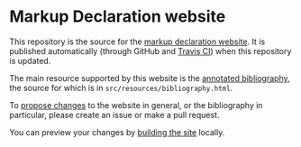 # Markup Declaration website

This repository is the source for the
[markup declaration website](https://markupdeclaration.org/).
It is published automatically
(through GitHub and [Travis CI](https://travis-ci.org/))
when this repository is updated.

The main resource supported by this website is the
[annotated bibliography](https://markupdeclaration.org/resources/bibliography),
the source for which is in `src/resources/bibliography.html`.

To [propose changes](https://github.com/markupdeclaration/markupdeclaration.org/wiki/How-to-edit-MarkupDeclaration.org)
to the website in general, or the bibliography in particular,
please create an issue or make a pull request.

You can preview your changes by
[building the site](https://github.com/markupdeclaration/markupdeclaration.org/wiki/Building-the-site) locally.
